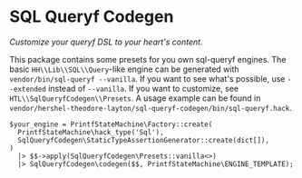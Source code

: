 # SQL Queryf Codegen

_Customize your queryf DSL to your heart's content._

This package contains some presets for you own sql-queryf engines.
The basic `HH\\Lib\\SQL\\Query`-like engine can be generated with
`vendor/bin/sql-queryf --vanilla`. If you want to see what's possible,
use `--extended` instead of `--vanilla`. If you want to customize,
see `HTL\\SqlQueryfCodegen\\Presets`. A usage example can be found in
`vendor/hershel-theodore-layton/sql-queryf-codegen/bin/sql-queryf.hack`.

```HACK
$your_engine = PrintfStateMachine\Factory::create(
  PrintfStateMachine\hack_type('Sql'),
  SqlQueryfCodegen\StaticTypeAssertionGenerator::create(dict[]),
)
  |> $$->apply(SqlQueryfCodegen\Presets::vanilla<>)
  |> SqlQueryfCodegen\codegen($$, PrintfStateMachine\ENGINE_TEMPLATE);
```
